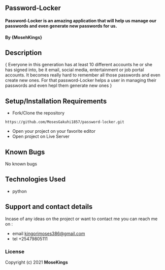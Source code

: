 ## Password-Locker
#### Password-Locker is an amazing application that will help us manage our passwords and even generate new passwords for us.
#### By **{MosehKings}**
## Description
{ Everyone in this generation has at least 10 different accounts he or she has signed into, be it email, social media, entertainment or job portal accounts. It becomes really hard to remember all those passwords and even create new ones. For that password-Locker helps a user in managing their passwords and even hepl them generate new ones }
## Setup/Installation Requirements
* Fork/Clone the repository
```
https://github.com/MosesGakuhi1857/password-locker.git
```
* Open your project on your favorite editor
* Open project on Live Server
## Known Bugs
No known bugs
## Technologies Used
* python
## Support and contact details
 Incase of any ideas on the project or want to contact me you can reach me on :
  * email kingorimoses386@gmail.com
  * tel +25479805111
### License

Copyright (c) 2021 **MoseKings**